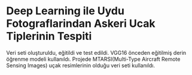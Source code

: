 # Deep Learning ile Uydu Fotograflarindan Askeri Ucak Tiplerinin Tespiti
 
Veri seti oluşturuldu, eğitildi ve test edildi. VGG16 önceden eğitilmiş derin öğrenme modeli kullanıldı. Projede MTARSI(Multi-Type Aircraft Remote Sensing Images) uçak resimlerinin olduğu veri seti kullanıldı. 

